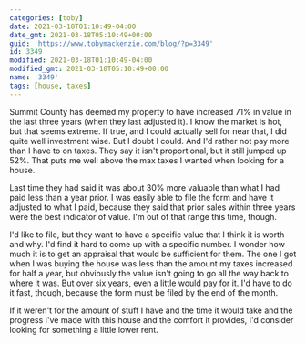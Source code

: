 ```yaml
---
categories: [toby]
date: 2021-03-18T01:10:49-04:00
date_gmt: 2021-03-18T05:10:49+00:00
guid: 'https://www.tobymackenzie.com/blog/?p=3349'
id: 3349
modified: 2021-03-18T01:10:49-04:00
modified_gmt: 2021-03-18T05:10:49+00:00
name: '3349'
tags: [house, taxes]
---
```


Summit County has deemed my property to have increased 71% in value in the last three years (when they last adjusted it).  I know the market is hot, but that seems extreme.<!--more-->  If true, and I could actually sell for near that, I did quite well investment wise.  But I doubt I could.  And I'd rather not pay more than I have to on taxes.  They say it isn't proportional, but it still jumped up 52%.  That puts me well above the max taxes I wanted when looking for a house.

Last time they had said it was about 30% more valuable than what I had paid less than a year prior.  I was easily able to file the form and have it adjusted to what I paid, because they said that prior sales within three years were the best indicator of value.  I'm out of that range this time, though.

I'd like to file, but they want to have a specific value that I think it is worth and why.  I'd find it hard to come up with a specific number.  I wonder how much it is to get an appraisal that would be sufficient for them.  The one I got when I was buying the house was less than the amount my taxes increased for half a year, but obviously the value isn't going to go all the way back to where it was.  But over six years, even a little would pay for it.  I'd have to do it fast, though, because the form must be filed by the end of the month.

If it weren't for the amount of stuff I have and the time it would take and the progress I've made with this house and the comfort it provides, I'd consider looking for something a little lower rent.
